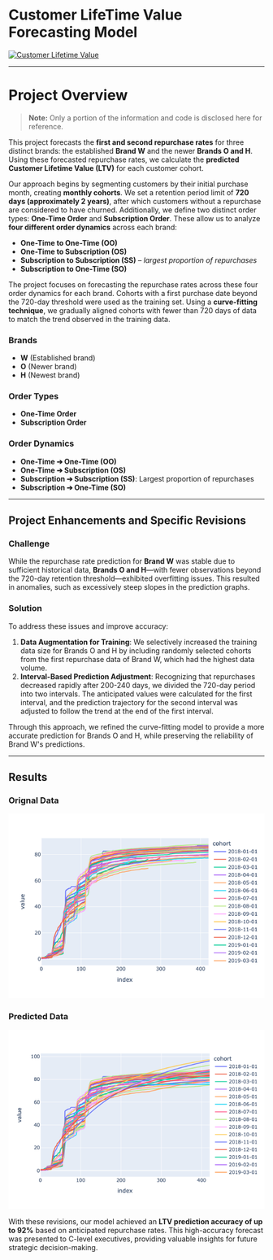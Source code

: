 # Customer LifeTime Value Forecasting Model

[![Customer Lifetime Value](https://business.trustedshops.com/hs-fs/hubfs/1-TS_B2B/content/uk/20230228-customer-lifetime-value/customer-life-value-formula.png?width=720&height=500&name=customer-life-value-formula.png)](https://en.wikipedia.org/wiki/Customer_lifetime_value)
<hr>

# Project Overview

> **Note:** Only a portion of the information and code is disclosed here for reference.

This project forecasts the **first and second repurchase rates** for three distinct brands: the established **Brand W** and the newer **Brands O and H**. Using these forecasted repurchase rates, we calculate the **predicted Customer Lifetime Value (LTV)** for each customer cohort. 

Our approach begins by segmenting customers by their initial purchase month, creating **monthly cohorts**. We set a retention period limit of **720 days (approximately 2 years)**, after which customers without a repurchase are considered to have churned. Additionally, we define two distinct order types: **One-Time Order** and **Subscription Order**. These allow us to analyze **four different order dynamics** across each brand:

- **One-Time to One-Time (OO)**
- **One-Time to Subscription (OS)**
- **Subscription to Subscription (SS)** – *largest proportion of repurchases*
- **Subscription to One-Time (SO)**

The project focuses on forecasting the repurchase rates across these four order dynamics for each brand. Cohorts with a first purchase date beyond the 720-day threshold were used as the training set. Using a **curve-fitting technique**, we gradually aligned cohorts with fewer than 720 days of data to match the trend observed in the training data.

### Brands

- **W** (Established brand)
- **O** (Newer brand)
- **H** (Newest brand)

### Order Types

- **One-Time Order**
- **Subscription Order**

### Order Dynamics

- **One-Time ➔ One-Time (OO)**
- **One-Time ➔ Subscription (OS)**
- **Subscription ➔ Subscription (SS)**: Largest proportion of repurchases
- **Subscription ➔ One-Time (SO)**

---

## Project Enhancements and Specific Revisions

### Challenge
While the repurchase rate prediction for **Brand W** was stable due to sufficient historical data, **Brands O and H**—with fewer observations beyond the 720-day retention threshold—exhibited overfitting issues. This resulted in anomalies, such as excessively steep slopes in the prediction graphs.

### Solution
To address these issues and improve accuracy:
1. **Data Augmentation for Training**: We selectively increased the training data size for Brands O and H by including randomly selected cohorts from the first repurchase data of Brand W, which had the highest data volume.
2. **Interval-Based Prediction Adjustment**: Recognizing that repurchases decreased rapidly after 200-240 days, we divided the 720-day period into two intervals. The anticipated values were calculated for the first interval, and the prediction trajectory for the second interval was adjusted to follow the trend at the end of the first interval.

Through this approach, we refined the curve-fitting model to provide a more accurate prediction for Brands O and H, while preserving the reliability of Brand W's predictions.

---

## Results

### Orignal Data
![original](images/original.png)

### Predicted Data
![predicted](images/predicted.png)

With these revisions, our model achieved an **LTV prediction accuracy of up to 92%** based on anticipated repurchase rates. This high-accuracy forecast was presented to C-level executives, providing valuable insights for future strategic decision-making.

